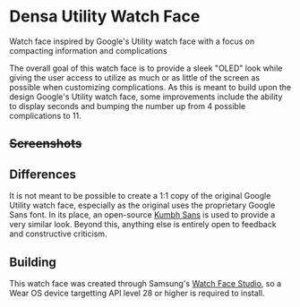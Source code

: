 # Densa Utility Watch Face
Watch face inspired by Google's Utility watch face with a focus on compacting information and complications

The overall goal of this watch face is to provide a sleek "OLED" look while giving the user access to utilize as much or as little of the screen as possible when customizing complications. As this is meant to build upon the design Google's Utility watch face, some improvements include the ability to display seconds and bumping the number up from 4 possible complications to 11.

## ~~Screenshots~~

## Differences
It is not meant to be possible to create a 1:1 copy of the original Google Utility watch face, especially as the original uses the proprietary Google Sans font. In its place, an open-source [Kumbh Sans](https://fonts.google.com/specimen/Kumbh+Sans) is used to provide a very similar look. Beyond this, anything else is entirely open to feedback and constructive criticism.

## Building
This watch face was created through Samsung's [Watch Face Studio](https://developer.samsung.com/watch-face-studio/overview.html), so a Wear OS device targetting API level 28 or higher is required to install.
